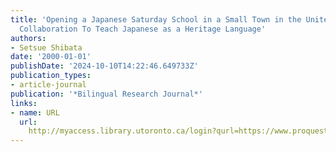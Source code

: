 ```yaml
---
title: 'Opening a Japanese Saturday School in a Small Town in the United States: Community
  Collaboration To Teach Japanese as a Heritage Language'
authors:
- Setsue Shibata
date: '2000-01-01'
publishDate: '2024-10-10T14:22:46.649733Z'
publication_types:
- article-journal
publication: '*Bilingual Research Journal*'
links:
- name: URL
  url: 
    http://myaccess.library.utoronto.ca/login?qurl=https://www.proquest.com/docview/62244179?accountid=14771&bdid=38382&_bd=9Bq67EKieDTvrnpH15NQj%2BNtjec%3D
---
```

